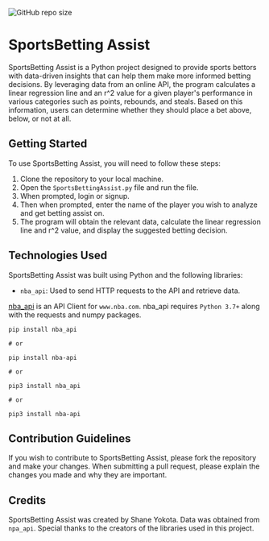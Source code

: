 ![GitHub repo size](https://img.shields.io/github/repo-size/ShaneYokota72/SportsBetting-Assist)
# SportsBetting Assist

SportsBetting Assist is a Python project designed to provide sports bettors with data-driven insights that can help them make more informed betting decisions. By leveraging data from an online API, the program calculates a linear regression line and an r^2 value for a given player's performance in various categories such as points, rebounds, and steals. Based on this information, users can determine whether they should place a bet above, below, or not at all.

## Getting Started

To use SportsBetting Assist, you will need to follow these steps:

1. Clone the repository to your local machine.
2. Open the `SportsBettingAssist.py` file and run the file.
3. When prompted, login or signup.
4. Then when prompted, enter the name of the player you wish to analyze and get betting assist on.
5. The program will obtain the relevant data, calculate the linear regression line and r^2 value, and display the suggested betting decision.

## Technologies Used

SportsBetting Assist was built using Python and the following libraries:

* `nba_api`: Used to send HTTP requests to the API and retrieve data.

[nba_api](https://pypi.org/project/nba-api/) is an API Client for `www.nba.com`. nba_api requires `Python 3.7+` along with the requests and numpy packages. 

```
pip install nba_api

# or

pip install nba-api

# or

pip3 install nba_api

# or

pip3 install nba-api
```

## Contribution Guidelines

If you wish to contribute to SportsBetting Assist, please fork the repository and make your changes. When submitting a pull request, please explain the changes you made and why they are important.

## Credits

SportsBetting Assist was created by Shane Yokota. Data was obtained from `npa_api`. Special thanks to the creators of the libraries used in this project.
